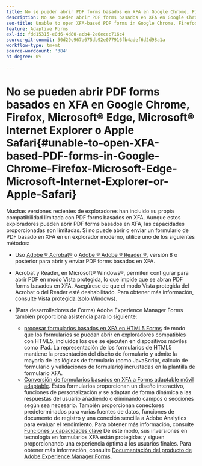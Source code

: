 ```yaml
---
title: No se pueden abrir PDF forms basados en XFA en Google Chrome, Firefox, Microsoft&reg; Edge, Microsoft&reg; Internet Explorer o Apple Safari
description: No se pueden abrir PDF forms basados en XFA en Google Chrome, Firefox, Microsoft&reg; Edge, Microsoft&reg; Internet Explorer o Apple Safari
seo-title: Unable to open XFA-based PDF forms in Google Chrome, Firefox, Microsoft Edge, Microsoft Internet Explorer, or Apple Safari
feature: Adaptive Forms
exl-id: fdd15315-e0d6-4d80-acb4-2e0ecec716c4
source-git-commit: 50d29c967a675db92e077916fb4adef6d2d98a1a
workflow-type: tm+mt
source-wordcount: '384'
ht-degree: 0%

---
```


# No se pueden abrir PDF forms basados en XFA en Google Chrome, Firefox, Microsoft® Edge, Microsoft® Internet Explorer o Apple Safari{#unable-to-open-XFA-based-PDF-forms-in-Google-Chrome-Firefox-Microsoft-Edge-Microsoft-Internet-Explorer-or-Apple-Safari}

Muchas versiones recientes de exploradores han incluido su propia compatibilidad limitada con PDF forms basados en XFA. Aunque estos exploradores pueden abrir PDF forms basados en XFA, las capacidades proporcionadas son limitadas. Si no puede abrir o enviar un formulario de PDF basado en XFA en un explorador moderno, utilice uno de los siguientes métodos:

* Uso [Adobe ® Acrobat®](https://www.adobe.com/acrobat.html) o [Adobe ® Adobe ® Reader ®](https://get.adobe.com/es/reader/), versión 8 o posterior para abrir y enviar PDF forms basados en XFA.
* Acrobat y Reader, en Microsoft® Windows®, permiten configurar para abrir PDF en modo Vista protegida, lo que impide que se abran PDF forms basados en XFA. Asegúrese de que el modo Vista protegida del Acrobat o del Reader esté deshabilitado. Para obtener más información, consulte [Vista protegida (solo Windows)](https://helpx.adobe.com/in/reader/using/protected-mode-windows.html).
* (Para desarrolladores de Forms) Adobe Experience Manager Forms también proporciona asistencia para lo siguiente:

   * [procesar formularios basados en XFA en HTML5 Forms](https://experienceleague.adobe.com/docs/experience-manager-65/forms/html5-forms/introduction.html?#key-capabilities-of-html-forms-br) de modo que los formularios se puedan abrir en exploradores compatibles con HTML5, incluidos los que se ejecuten en dispositivos móviles como iPad. La representación de los formularios de HTML5 mantiene la presentación del diseño de formulario y admite la mayoría de las lógicas de formulario (como JavaScript, cálculo de formulario y validaciones de formulario) incrustadas en la plantilla de formulario XFA.
   * [Conversión de formularios basados en XFA a Forms adaptable móvil adaptable](https://experienceleague.adobe.com/docs/experience-manager-65/forms/adaptive-forms-basic-authoring/creating-adaptive-form.html?#create-an-adaptive-form-based-on-an-xfa-form-template). Estos formularios proporcionan un diseño interactivo, funciones de personalización y se adaptan de forma dinámica a las respuestas del usuario añadiendo o eliminando campos o secciones según sea necesario. También proporcionan conectores predeterminados para varias fuentes de datos, funciones de documento de registro y una conexión sencilla a Adobe Analytics para evaluar el rendimiento. Para obtener más información, consulte [Funciones y capacidades clave](https://experienceleague.adobe.com/docs/experience-manager-cloud-service/content/forms/forms-overview/home.html?lang=en)
De este modo, sus inversiones en tecnología en formularios XFA están protegidas y siguen proporcionando una experiencia óptima a los usuarios finales. Para obtener más información, consulte [Documentación del producto de Adobe Experience Manager Forms](https://experienceleague.adobe.com/docs/experience-manager-cloud-service/content/forms/forms-overview/home.html).
